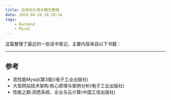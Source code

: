```yaml
---
title: 应用优化相关概念整理
date: 2020-04-26 16:28:14
tags:
    - Backend
    - Mysql
---
```


这篇整理了最近的一些读书笔记，主要内容来自以下书籍：

---------------------------------------------------


## 参考

+ 高性能Mysql(第3版)(电子工业出版社)
+ 大型网站技术架构:核心原理与案例分析(电子工业出版社)
+ 性能之巅:洞悉系统、企业与云计算(中国工信出版社)

